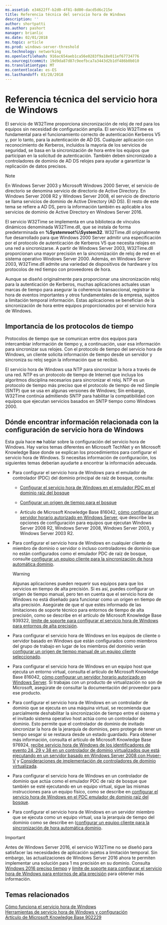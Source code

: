 ```yaml
---
ms.assetid: e34622ff-b2d0-4f81-8d00-dacd5d6c215e
title: Referencia técnica del servicio hora de Windows
description: ''
author: shortpatti
ms.author: pashort
manager: brianlic
ms.date: 02/01/2018
ms.topic: article
ms.prod: windows-server-threshold
ms.technology: networking
ms.openlocfilehash: 916ac654aeb1ca56e0283f9a18e011ef67734776
ms.sourcegitcommit: 19d9da87d87c9eefbca7a3443d2b1df486b0b010
ms.translationtype: MT
ms.contentlocale: es-ES
ms.lasthandoff: 03/28/2018
---
```

# <a name="windows-time-service-technical-reference"></a>Referencia técnica del servicio hora de Windows
El servicio de W32Time proporciona sincronización de reloj de red para los equipos sin necesidad de configuración amplia. El servicio W32Time es fundamental para el funcionamiento correcto de autenticación Kerberos V5 y, por lo tanto, para la autenticación de AD DS. Cualquier aplicación con reconocimiento de Kerberos, incluidos la mayoría de los servicios de seguridad, se basa en la sincronización de hora entre los equipos que participan en la solicitud de autenticación. También deben sincronizado a controladores de dominio de AD DS relojes para ayudar a garantizar la replicación de datos precisos.

> [!NOTE]  
> En Windows Server 2003 y Microsoft Windows 2000 Server, el servicio de directorio se denomina servicio de directorio de Active Directory. En Windows Server 2008 R2 y Windows Server 2008, el servicio de directorio se llama servicios de dominio de Active Directory (AD DS). El resto de este tema se refiere a AD DS, pero la información también es aplicable a los servicios de dominio de Active Directory en Windows Server 2016.

El servicio W32Time se implementa en una biblioteca de vínculos dinámicos denominada W32Time.dll, que se instala de forma predeterminada en **%Systemroot%\System32**. W32Time.dll originalmente fue desarrollado para que Windows 2000 Server admitir una especificación por el protocolo de autenticación de Kerberos V5 que necesita relojes en una red a sincronizarse. A partir de Windows Server 2003, W32Time.dll proporcionan una mayor precisión en la sincronización de reloj de red en el sistema operativo Windows Server 2000. Además, en Windows Server 2003, W32Time.dll admite una variedad de dispositivos de hardware y los protocolos de red tiempo con proveedores de hora.

Aunque se diseñó originalmente para proporcionar una sincronización reloj para la autenticación de Kerberos, muchas aplicaciones actuales usan marcas de tiempo para asegurar la coherencia transaccional, registrar la hora de eventos importantes y otros fundamentales de la empresa, sujetos a limitación temporal información.  Estas aplicaciones se benefician de la sincronización de hora entre equipos proporcionados por el servicio hora de Windows.

## <a name="importance-of-time-protocols"></a>Importancia de los protocolos de tiempo
Protocolos de tiempo que se comunican entre dos equipos para intercambiar información de tiempo y, a continuación, usar esa información para sincronizar sus relojes. Con el protocolo de tiempo del servicio hora de Windows, un cliente solicita información de tiempo desde un servidor y sincroniza su reloj según la información que se recibió.
  
El servicio hora de Windows usa NTP para sincronizar la hora a través de una red. NTP es un protocolo de tiempo de Internet que incluya los algoritmos disciplina necesarios para sincronizar el reloj. NTP es un protocolo de tiempo más preciso que el protocolo de tiempo de red Simple (SNTP) que se usa en algunas versiones de Windows; Sin embargo, W32Time continúa admitiendo SNTP para habilitar la compatibilidad con equipos que ejecutan servicios basados en SNTP tiempo como Windows 2000.
<!-- maybe this should be its own topic under the Tech Ref section -->
## <a name="BKMK_Config"></a>Dónde encontrar información relacionada con la configuración de servicio hora de Windows  
Esta guía hace **no** hablar sobre la configuración del servicio hora de Windows. Hay varios temas diferentes en Microsoft TechNet y en Microsoft Knowledge Base donde se explican los procedimientos para configurar el servicio hora de Windows. Si necesitas información de configuración, los siguientes temas deberían ayudarte a encontrar la información adecuada.  
<!-- should this be an if/then table -->
-   Para configurar el servicio hora de Windows para el emulador de controlador (PDC) del dominio principal de raíz de bosque, consulta:  
  
    -   [Configurar el servicio hora de Windows en el emulador PDC en el dominio raíz del bosque](https://docs.microsoft.com/en-us/previous-versions/windows/it-pro/windows-server-2008-R2-and-2008/cc731191%28v=ws.10%29) 
  
    -   [Configurar un origen de tiempo para el bosque](https://docs.microsoft.com/en-us/previous-versions/windows/it-pro/windows-server-2008-r2-and-2008/cc794823%28v%3dws.10%29) 
  
    -   Artículo de Microsoft Knowledge Base 816042, [cómo configurar un servidor horario autorizado en Windows Server](https://go.microsoft.com/fwlink/?LinkID=60402), que describe las opciones de configuración para equipos que ejecutan Windows Server 2008 R2, Windows Server 2008, Windows Server 2003, y Windows Server 2003 R2.  
  
-   Para configurar el servicio hora de Windows en cualquier cliente de miembro de dominio o servidor o incluso controladores de dominio que no están configurados como el emulador PDC de raíz de bosque, consulte [configurar un equipo cliente para la sincronización de hora automática dominio](https://docs.microsoft.com/en-us/previous-versions/windows/it-pro/windows-server-2008-r2-and-2008/cc816884%28v%3dws.10%29).  
  
    > [!WARNING]  
    > Algunas aplicaciones pueden requerir sus equipos para que los servicios en tiempo de alta precisión. Si es así, puedes configurar un origen de tiempo manual, pero ten en cuenta que el servicio hora de Windows no está diseñado para funcionar como un origen en tiempo de alta precisión. Asegúrate de que el que estés informado de las limitaciones de soporte técnico para entornos de tiempo de alta precisión, como se describe en el artículo de Microsoft Knowledge Base 939322, [límite de soporte para configurar el servicio hora de Windows para entornos de alta precisión](https://go.microsoft.com/fwlink/?LinkID=179459).  
  
-   Para configurar el servicio hora de Windows en los equipos de cliente o servidor basado en Windows que están configurados como miembros del grupo de trabajo en lugar de los miembros del dominio verán [configurar un origen de tiempo manual de un equipo cliente seleccionado](https://docs.microsoft.com/en-us/previous-versions/windows/it-pro/windows-server-2008-r2-and-2008/cc816656%28v%3dws.10%29).  
  
-   Para configurar el servicio hora de Windows en un equipo host que ejecuta un entorno virtual, consulta el artículo de Microsoft Knowledge Base 816042, [cómo configurar un servidor horario autorizado en Windows Server](https://go.microsoft.com/fwlink/?LinkID=60402). Si trabajas con un producto de virtualización no son de Microsoft, asegúrate de consultar la documentación del proveedor para ese producto.  
  
-   Para configurar el servicio hora de Windows en un controlador de dominio que se ejecuta en una máquina virtual, se recomienda que parcialmente deshabilitar la sincronización de tiempo entre el sistema y el invitado sistema operativo host actúa como un controlador de dominio. Esto permite que el controlador de dominio de invitado sincronizar la hora de la jerarquía de dominios, pero protege de tener un tiempo sesgar si se restaura desde un estado guardado. Para obtener más información, consulta el artículo de Microsoft Knowledge Base 976924, [recibe servicio hora de Windows de los identificadores de evento 24, 29 y 38 en un controlador de dominio virtualizados que está ejecutando en un servidor basado en Windows Server 2008 con Hyper-V](https://go.microsoft.com/fwlink/?LinkID=192236) y [Consideraciones de implementación de controladores de dominio virtualizada](https://go.microsoft.com/fwlink/?LinkID=192235).  
  
-   Para configurar el servicio hora de Windows en un controlador de dominio que actúa como el emulador PDC de raíz de bosque que también se esté ejecutando en un equipo virtual, sigue las mismas instrucciones para un equipo físico, como se describe en [configurar el servicio hora de Windows en el PDC emulador de dominio raíz del bosque](https://docs.microsoft.com/en-us/previous-versions/windows/it-pro/windows-server-2008-R2-and-2008/cc731191%28v=ws.10%29).  
  
-   Para configurar el servicio hora de Windows en un servidor miembro que se ejecuta como un equipo virtual, usa la jerarquía de tiempo del dominio como se describe en ([configurar un equipo cliente para la sincronización de hora automática dominio](https://docs.microsoft.com/en-us/previous-versions/windows/it-pro/windows-server-2008-r2-and-2008/cc816884%28v%3dws.10%29).


> [!IMPORTANT]  
> Antes de Windows Server 2016, el servicio W32Time no se diseñó para satisfacer las necesidades de aplicación sujetos a limitación temporal.  Sin embargo, las actualizaciones de Windows Server 2016 ahora te permiten implementar una solución para 1 ms precisión en su dominio.  Consulta [Windows 2016 preciso tiempo](accurate-time.md) y [límite de soporte para configurar el servicio hora de Windows para entornos de alta precisión](https://go.microsoft.com/fwlink/?LinkID=179459) para obtener más información.

## <a name="related-topics"></a>Temas relacionados  
[Cómo funciona el servicio hora de Windows](How-the-Windows-Time-Service-Works.md)  
[Herramientas de servicio hora de Windows y configuración](Windows-Time-Service-Tools-and-Settings.md)  
[Artículo de Microsoft Knowledge Base 902229](https://go.microsoft.com/fwlink/?LinkId=186066)